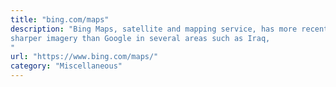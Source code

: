 ```yaml
---
title: "bing.com/maps"
description: "Bing Maps, satellite and mapping service, has more recent and
sharper imagery than Google in several areas such as Iraq,
"
url: "https://www.bing.com/maps/"
category: "Miscellaneous"
---
```

